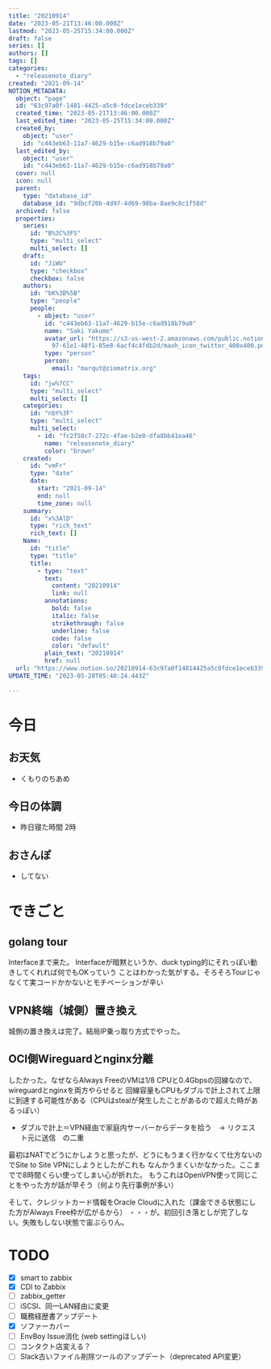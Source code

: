 ```yaml
---
title: "20210914"
date: "2023-05-21T13:46:00.000Z"
lastmod: "2023-05-25T15:34:00.000Z"
draft: false
series: []
authors: []
tags: []
categories:
  - "releasenote_diary"
created: "2021-09-14"
NOTION_METADATA:
  object: "page"
  id: "63c97a0f-1481-4425-a5c0-fdce1eceb339"
  created_time: "2023-05-21T13:46:00.000Z"
  last_edited_time: "2023-05-25T15:34:00.000Z"
  created_by:
    object: "user"
    id: "c443eb63-11a7-4629-b15e-c6ad918b79a0"
  last_edited_by:
    object: "user"
    id: "c443eb63-11a7-4629-b15e-c6ad918b79a0"
  cover: null
  icon: null
  parent:
    type: "database_id"
    database_id: "9dbcf20b-4d97-4d69-98ba-8ae9c8c1f58d"
  archived: false
  properties:
    series:
      id: "B%3C%3FS"
      type: "multi_select"
      multi_select: []
    draft:
      id: "JiWU"
      type: "checkbox"
      checkbox: false
    authors:
      id: "bK%3B%5B"
      type: "people"
      people:
        - object: "user"
          id: "c443eb63-11a7-4629-b15e-c6ad918b79a0"
          name: "Saki Yakumo"
          avatar_url: "https://s3-us-west-2.amazonaws.com/public.notion-static.com/3ad1c4\
            97-61e1-48f1-85e8-6acf4c4fdb2d/maoh_icon_twitter_400x400.png"
          type: "person"
          person:
            email: "marqut@ziomatrix.org"
    tags:
      id: "jw%7CC"
      type: "multi_select"
      multi_select: []
    categories:
      id: "nbY%3F"
      type: "multi_select"
      multi_select:
        - id: "fc2f58c7-272c-4fae-b2e0-dfa8bb41ea46"
          name: "releasenote_diary"
          color: "brown"
    created:
      id: "vmFr"
      type: "date"
      date:
        start: "2021-09-14"
        end: null
        time_zone: null
    summary:
      id: "x%3AlD"
      type: "rich_text"
      rich_text: []
    Name:
      id: "title"
      type: "title"
      title:
        - type: "text"
          text:
            content: "20210914"
            link: null
          annotations:
            bold: false
            italic: false
            strikethrough: false
            underline: false
            code: false
            color: "default"
          plain_text: "20210914"
          href: null
  url: "https://www.notion.so/20210914-63c97a0f14814425a5c0fdce1eceb339"
UPDATE_TIME: "2023-05-28T05:40:24.443Z"

---
```

<link rel="stylesheet" href="https://cdn.jsdelivr.net/npm/katex@0.16.2/dist/katex.min.css" integrity="sha384-bYdxxUwYipFNohQlHt0bjN/LCpueqWz13HufFEV1SUatKs1cm4L6fFgCi1jT643X" crossorigin="anonymous">


# 今日


## お天気

- くもりのちあめ

## 今日の体調

- 昨日寝た時間 2時

## おさんぽ

- してない

# できごと


## golang tour


Interfaceまで来た。 Interfaceが暗黙というか、duck typing的にそれっぽい動きしてくれれば何でもOKっていう ことはわかった気がする。そろそろTourじゃなくて実コードかかないとモチベーションが辛い


## VPN終端（城側）置き換え


城側の置き換えは完了。結局IP乗っ取り方式でやった。


## OCI側Wireguardとnginx分離


したかった。なぜならAlways FreeのVMは1/8 CPUと0.4Gbpsの回線なので、wireguardとnginxを両方やらせると 回線容量もCPUもダブルで計上されて上限に到達する可能性がある（CPUはstealが発生したことがあるので超えた時があるっぽい）

- ダブルで計上＝VPN経由で家庭内サーバーからデータを拾う　→ リクエスト元に送信　の二重

最初はNATでどうにかしようと思ったが、どうにもうまく行かなくて仕方ないのでSite to Site VPNにしようとしたがこれも なんかうまくいかなかった。ここまでで8時間くらい使ってしまい心が折れた。 もうこれはOpenVPN使って同じことをやった方が話が早そう（何より先行事例が多い）


そして、クレジットカード情報をOracle Cloudに入れた（課金できる状態にした方がAlways Free枠が広がるから） ・・・が。初回引き落としが完了しない。失敗もしない状態で宙ぶらりん。


# TODO

- [x] smart to zabbix
- [x] CDI to Zabbix
- [ ] zabbix_getter
- [ ] iSCSI、同一LAN経由に変更
- [ ] 職務経歴書アップデート
- [x] ソファーカバー
- [ ] EnvBoy Issue消化 (web settingほしい)
- [ ] コンタクト店変える？
- [ ] Slack古いファイル削除ツールのアップデート（deprecated API変更）
